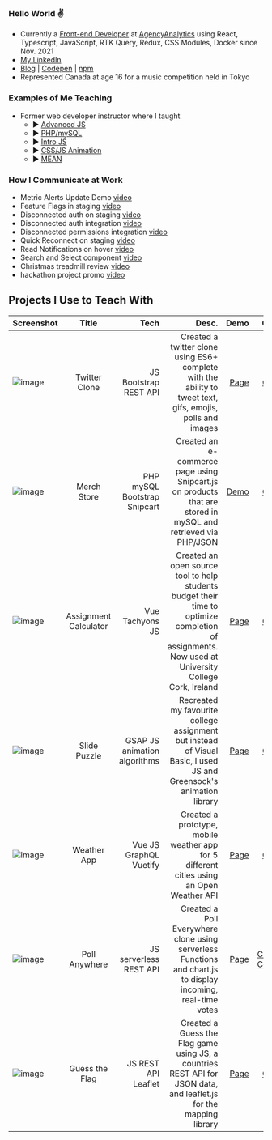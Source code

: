 ### Hello World :v:

- Currently a [Front-end Developer](https://github.com/aa-albertvillaruz) at [AgencyAnalytics](https://agencyanalytics.com/company/about) using React, Typescript, JavaScript, RTK Query, Redux, CSS Modules, Docker since Nov. 2021
- [My LinkedIn](https://www.linkedin.com/in/avpeace/) 
- [Blog](https://codevilla.hashnode.dev/) | [Codepen](https://codepen.io/codevilla) | [npm](https://www.npmjs.com/package/html5entitieses6)
- Represented Canada at age 16 for a music competition held in Tokyo

### Examples of Me Teaching
- Former web developer instructor where I taught
   -  ▶️ [Advanced JS](https://www.youtube.com/watch?v=ami_t8VVjPw&list=PLhbE5nKJVCT_LOrPtasCwXKP0W5TV6qRt&index=58)
   -  ▶️ [PHP/mySQL](https://www.loom.com/share/83a7556480974a2fa66420f4f750fa60)
   -  ▶️ [Intro JS](https://www.youtube.com/watch?v=bi8kGU5ilYc#t=17m02s)
   -  ▶️ [CSS/JS Animation](https://www.youtube.com/watch?v=Je9lpYntJk8#t=1h33m30s)
   -  ▶️ [MEAN](https://www.youtube.com/watch?v=HZxLRyCi5FU#t=4m07s)


### How I Communicate at Work
- Metric Alerts Update Demo [video](https://www.loom.com/share/d4814f96c9074db1bf513b9118670ac2?sid=b1ac0bb5-1c62-4986-bdd1-e9091e49a9dd)
- Feature Flags in staging [video](https://www.loom.com/share/d6b872566a9448d290443925bb997cc8?sid=95bb39cb-705f-46e2-b540-ddd5f4a34f4b)
- Disconnected auth on staging [video](https://www.loom.com/share/ea17a0f8d3324cecb7c32610c6ca1990?sid=628f2b13-e135-44f0-b726-269ca1273c42)
- Disconnected auth integration [video](https://www.loom.com/share/28f8719138b044ea84a3496aa5472d94?sid=76db0d4a-53d5-409d-bb35-c6dcf944d359)
- Disconnected permissions integration [video](https://www.loom.com/share/2fcf4a72c5674ef2accd73a614a20b26?sid=305789ad-ce57-4bb8-8c48-b941c5b8cc84)
- Quick Reconnect on staging [video](https://www.loom.com/share/d3b4d1c3c7f64ffebeee0a6a9dfc5cc7?sid=2329b9da-90bb-4901-a41d-4d348179e26f)
- Read Notifications on hover [video](https://www.loom.com/share/9f08357b16964dbabfd624f66b05e90b?sid=10fe98b9-31c0-4561-8cda-c6d32d13bae5)
- Search and Select component [video](https://www.loom.com/share/c0571f737f8841388124be71266690c9?sid=602f827d-6dfa-4771-a3a9-8b426253a2ec)
- Christmas treadmill review [video](https://www.youtube.com/watch?v=fyQET3JwFQg)
- hackathon project promo [video](https://www.youtube.com/watch?v=2b8xWbMUpn8)

## Projects I Use to Teach With 
| Screenshot    | Title         | Tech  | Desc.   | Demo  | Code |
| ------------- |:-------------:| -----:| -----:| -----:|-----:|
|![image](https://user-images.githubusercontent.com/7874705/190832874-c000deef-5c52-48cf-9941-e08bd63229ea.png)|Twitter Clone|JS Bootstrap REST API|Created a twitter clone using ES6+ complete with the ability to tweet text, gifs, emojis, polls and images|[Page](https://twitter-es6.netlify.app/)|[Code](https://github.com/avcoder/twitter2020)|
|![image](https://user-images.githubusercontent.com/7874705/190830278-f0c8e166-a189-44d0-ab27-e721cb44ac32.png)|Merch Store|PHP mySQL Bootstrap Snipcart|Created an e-commerce page using Snipcart.js on products that are stored in mySQL and retrieved via PHP/JSON|[Demo](https://lamp.computerstudi.es/~Albert2/comp1006/week12/merch.php)|[Code](https://github.com/avcoder/c1006-gametracker)|
| ![image](https://user-images.githubusercontent.com/7874705/190830935-c255c691-742f-4b5a-b714-2dfc5a32dc2c.png) | Assignment Calculator | Vue Tachyons JS | Created an open source tool to help students budget their time to optimize completion of assignments. Now used at University College Cork, Ireland | [Page](https://codepen.io/codevilla/pen/PbZGZq) | [Code](https://github.com/avcoder/assignment_calculator)
|![image](https://user-images.githubusercontent.com/7874705/190831333-210e4abe-865d-40ed-8223-b65015c31f82.png)|Slide Puzzle|GSAP JS animation algorithms|Recreated my favourite college assignment but instead of Visual Basic, I used JS and Greensock's animation library|[Page](https://slide-puzzle-game.netlify.app/)|[Code](https://github.com/avcoder/slide_puzzle)|
|![image](https://user-images.githubusercontent.com/7874705/190832419-44beb352-82d2-4391-a5e6-867a4f56bb3b.png)|Weather App|Vue JS GraphQL Vuetify|Created a prototype, mobile weather app for 5 different cities using an Open Weather API|[Page](https://weather-pwapp.netlify.app/)|[Code](https://github.com/avcoder/weather-app-pwa)|
|![image](https://user-images.githubusercontent.com/7874705/190832624-0988aad6-11e7-4a34-a874-101336cb46d7.png)|Poll Anywhere|JS serverless REST API|Created a Poll Everywhere clone using serverless Functions and chart.js to display incoming, real-time votes|[Page](https://poll-anywhere.netlify.app/)|[Code1](https://github.com/avcoder/serverless-vote2/blob/main/functions/hello.js) [Code2](https://github.com/avcoder/serverless-vote2b/blob/main/index.js)|
|![image](https://user-images.githubusercontent.com/7874705/190832750-ae69e929-376c-4d59-a5e2-34b221109cf7.png)|Guess the Flag|JS REST API Leaflet|Created a Guess the Flag game using JS, a countries REST API for JSON data, and leaflet.js for the mapping library|[Page](https://guess-the-flag-game.netlify.app/)|[Code](https://github.com/avcoder/guess-the-flag)|
